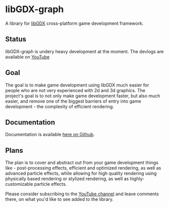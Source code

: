 # libGDX-graph
A library for [libGDX](https://libgdx.badlogicgames.com/ "libGDX") cross-platform game development framework.
## Status
libGDX-graph is undery heavy development at the moment. The devlogs are available on [YouTube](https://www.youtube.com/playlist?list=PLqpawGIg6Qj5CvjOaCbB536z862XhjPQi)
## Goal
The goal is to make game development using libGDX much easier for people who are not very experienced with 2d and 3d graphics. The project's goal is to not only
make game development faster, but also much easier, and remove one of the biggest barriers of entry into game development - the complexity of efficient rendering.
## Documentation
Documentation is available [here on Github](https://github.com/MarcinSc/libgdx-graph/wiki).
## Plans
The plan is to cover and abstract out from your game development things like - post-processing effects, efficient and optimized rendering, as well as advanced
particle effects, while allowing for high quality rendering using physically based rendering or stylized rendering, as well as highly-customizable particle effects.

Please consider subscribing to the [YouTube channel](https://www.youtube.com/channel/UCzbGLy819RyOkKb_kmV2kCA) and leave comments there, on what you'd like to see added
to the library.
